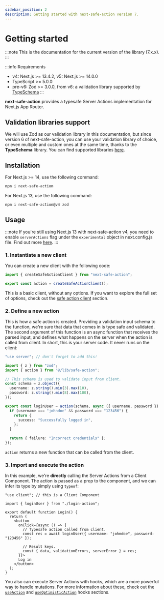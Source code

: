 ```yaml
---
sidebar_position: 2
description: Getting started with next-safe-action version 7.
---
```


# Getting started

:::note
This is the documentation for the current version of the library (7.x.x).
:::

:::info Requirements
- v4: Next.js >= 13.4.2, v5: Next.js >= 14.0.0
- TypeScript >= 5.0.0
- pre-v6: Zod >= 3.0.0, from v6: a validation library supported by [TypeSchema](https://typeschema.com/#coverage)
:::

**next-safe-action** provides a typesafe Server Actions implementation for Next.js App Router.

## Validation libraries support

We will use Zod as our validation library in this documentation, but since version 6 of next-safe-action, you can use your validation library of choice, or even multiple and custom ones at the same time, thanks to the **TypeSchema** library. You can find supported libraries [here](https://typeschema.com/#coverage).

## Installation

For Next.js >= 14, use the following command:

```bash npm2yarn
npm i next-safe-action
```

For Next.js 13, use the following command:

```bash npm2yarn
npm i next-safe-action@v4 zod
```

## Usage

:::note
If you're still using Next.js 13 with next-safe-action v4, you need to enable `serverActions` flag under the `experimental` object in next.config.js file. Find out more [here](/docs/migration/v4-to-v5).
:::

### 1. Instantiate a new client

 You can create a new client with the following code:

```typescript title="src/lib/safe-action.ts"
import { createSafeActionClient } from "next-safe-action";

export const action = createSafeActionClient();
```

This is a basic client, without any options. If you want to explore the full set of options, check out the [safe action client](/docs/safe-action-client) section.

### 2. Define a new action

This is how a safe action is created. Providing a validation input schema to the function, we're sure that data that comes in is type safe and validated.
The second argument of this function is an async function that receives the parsed input, and defines what happens on the server when the action is called from client. In short, this is your server code. It never runs on the client:

```typescript title="src/app/login-action.ts"
"use server"; // don't forget to add this!

import { z } from "zod";
import { action } from "@/lib/safe-action";

// This schema is used to validate input from client.
const schema = z.object({
  username: z.string().min(3).max(10),
  password: z.string().min(8).max(100),
});

export const loginUser = action(schema, async ({ username, password }) => {
  if (username === "johndoe" && password === "123456") {
    return {
      success: "Successfully logged in",
    };
  } 
    
  return { failure: "Incorrect credentials" };
});
```

`action` returns a new function that can be called from the client.

### 3. Import and execute the action

In this example, we're **directly** calling the Server Actions from a Client Component. The action is passed as a prop to the component, and we can infer its type by simply using `typeof`: 

```tsx title="src/app/login.tsx"
"use client"; // this is a Client Component

import { loginUser } from "./login-action";

export default function Login() {
  return (
    <button
      onClick={async () => {
        // Typesafe action called from client.
        const res = await loginUser({ username: "johndoe", password: "123456" });

        // Result keys.
        const { data, validationErrors, serverError } = res;
      }}>
      Log in
    </button>
  );
}
```

You also can execute Server Actions with hooks, which are a more powerful way to handle mutations. For more information about these, check out the [`useAction`](/docs/usage/client-components/hooks/useaction) and [`useOptimisticAction`](/docs/usage/client-components/hooks/useoptimisticaction) hooks sections.